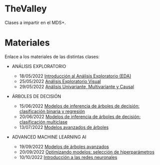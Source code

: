 # TheValley
Clases a impartir en  el MDS+.

# Materiales
Enlace a los materiales de las distintas clases: 
- ANÁLISIS EXPLORATORIO
  - 18/05/2022 [Introducción al Análisis Exploratorio (EDA)](https://github.com/JotaBlanco/TheValley/tree/main/EDA#clase-1---an%C3%A1lisis-exploratorio)
  - 25/05/2022 [Análisis Exploratorio Visual](https://github.com/JotaBlanco/TheValley/tree/main/EDA#clase-2---an%C3%A1lisis-exploratorio-visual)
  - 29/05/2022 [Análisis Univariante, Multivariante y Causal](https://github.com/JotaBlanco/TheValley/tree/main/EDA#clase-3---an%C3%A1lisis-univariante-multivariante-y-causal)

- ÁRBOLES DE DECISIÓN
  - 15/06/2022 [Modelos de inferencia de árboles de decisión: clasificación binaria y regresión](https://github.com/JotaBlanco/TheValley/tree/main/Arboles#clase-1---%C3%A1rboles-de-decisi%C3%B3n-i)
  - 20/06/2022 [Modelos de inferencia de árboles de decisión: clasificación multiclase](https://github.com/JotaBlanco/TheValley/tree/main/Arboles#clase-2---%C3%A1rboles-de-decisi%C3%B3n-ii)
  - 13/07/2022 [Modelos avanzados de árboles](https://github.com/JotaBlanco/TheValley/tree/main/Arboles#clase-2---%C3%A1rboles-de-decisi%C3%B3n-ii)

- ADVANCED MACHINE LEARNING AI
  - 19/09/2022 [Modelos de árboles avanzados](https://github.com/JotaBlanco/TheValley/tree/main/Advanced_ML_AI#clase-1---modelos-de-%C3%A1rboles-avanzados)
  - 20/09/2022 [Optimizando modelos: selección de hiperparámetros](https://github.com/JotaBlanco/TheValley/blob/main/Advanced_ML_AI/README.md#clase-2---optimizando-modelos-selecci%C3%B3n-de-hiperpar%C3%A1metros)
  - 10/10/2022 [Introducción a las redes neuronales](https://github.com/JotaBlanco/TheValley/blob/main/Advanced_ML_AI/README.md#clase-3---introducci%C3%B3n-a-las-redes-neuronales)
